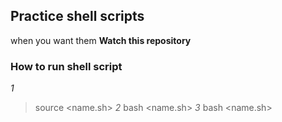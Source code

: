 ## Practice shell scripts
when you want them 
**Watch this repository**

### How to run shell script
*1*
> source <name.sh>
*2*
> bash <name.sh>
*3*
> bash <name.sh>
